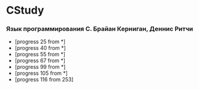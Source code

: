 # CStudy

### Язык программирования С. Брайан Керниган, Деннис Ритчи
* [progress 25 from *]
* [progress 40 from *]
* [progress 55 from *]
* [progress 67 from *]
* [progress 99 from *]
* [progress 105 from *]
* [progress 116 from 253]
